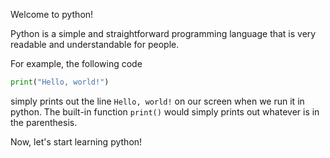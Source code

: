 <!--title={Hello, world!}-->

Welcome to python!

Python is a simple and straightforward programming language that is very readable and understandable for people. 

For example, the following code

```python
print("Hello, world!")
```

simply prints out the line `Hello, world!` on our screen when we run it in python. The built-in function `print()` would simply prints out whatever is in the parenthesis.

Now, let's start learning python!